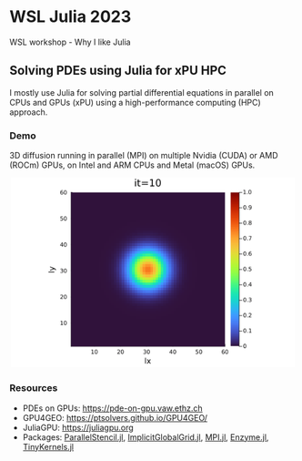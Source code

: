 # WSL Julia 2023
WSL workshop - Why I like Julia

## Solving PDEs using Julia for xPU HPC

I mostly use Julia for solving partial differential equations in parallel on CPUs and GPUs (xPU) using a high-performance computing (HPC) approach.

### Demo
3D diffusion running in parallel (MPI) on multiple Nvidia (CUDA) or AMD (ROCm) GPUs, on Intel and ARM CPUs and Metal (macOS) GPUs.

<p align="center">
    <img src="docs/tiny_diff3D.gif" alt="3D diffusion" width="500">
</p>

### Resources
- PDEs on GPUs: https://pde-on-gpu.vaw.ethz.ch
- GPU4GEO: https://ptsolvers.github.io/GPU4GEO/
- JuliaGPU: https://juliagpu.org
- Packages: [ParallelStencil.jl](https://github.com/omlins/ParallelStencil.jl), [ImplicitGlobalGrid.jl](https://github.com/eth-cscs/ImplicitGlobalGrid.jl), [MPI.jl](https://github.com/JuliaParallel/MPI.jl), [Enzyme.jl](https://github.com/EnzymeAD/Enzyme.jl), [TinyKernels.jl](https://github.com/utkinis/TinyKernels.jl)